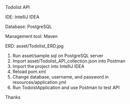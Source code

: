 Todolist API

IDE: IntelliJ IDEA

Database: PostgreSQL

Management tool: Maven

ERD: asset/Todolist_ERD.jpg


1. Run asset/sample.sql on PostgreSQL server
2. Import asset/Todolist_API_collection.json into Postman
3. Import the project into IntelliJ IDEA
4. Reload pom.xml
5. Change database, username, and password in resources/application.yml
6. Run TodoistApplication and use Postman to test API

Thanks
